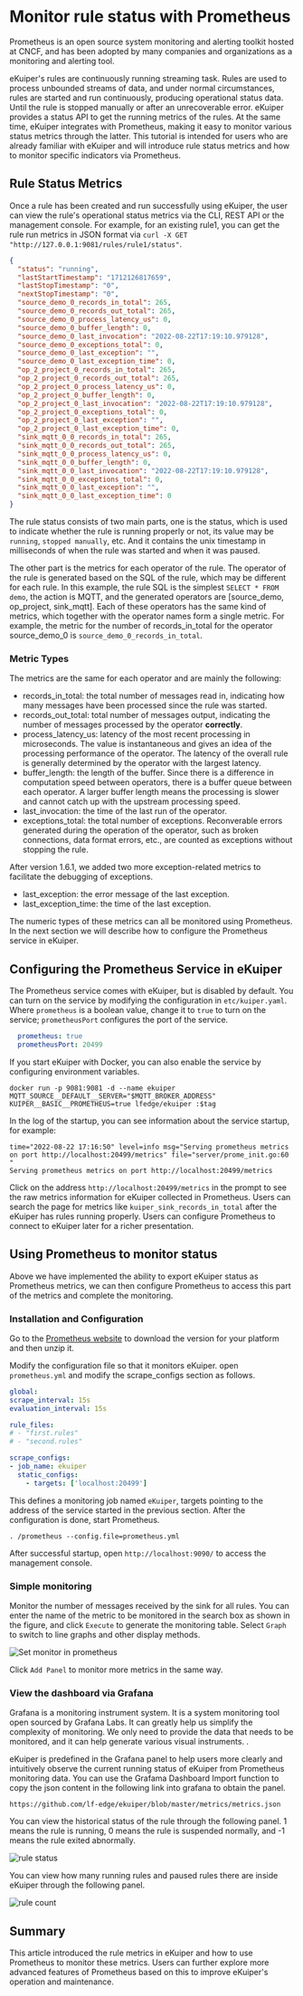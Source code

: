 # Monitor rule status with Prometheus

Prometheus is an open source system monitoring and alerting toolkit hosted at CNCF, and has been adopted by many companies and organizations as a monitoring and alerting tool.

eKuiper's rules are continuously running streaming task. Rules are used to process unbounded streams of data, and under normal circumstances, rules are started and run continuously, producing operational status data. Until the rule is stopped manually or after an unrecoverable error. eKuiper provides a status API to get the running metrics of the rules. At the same time, eKuiper integrates with Prometheus, making it easy to monitor various status metrics through the latter. This tutorial is intended for users who are already familiar with eKuiper and will introduce rule status metrics and how to monitor specific indicators via Prometheus.

## Rule Status Metrics

Once a rule has been created and run successfully using eKuiper, the user can view the rule's operational status metrics via the CLI, REST API or the management console. For example, for an existing rule1, you can get the rule run metrics in JSON format via `curl -X GET "http://127.0.0.1:9081/rules/rule1/status"`.

```json
{
  "status": "running",
  "lastStartTimestamp": "1712126817659",
  "lastStopTimestamp": "0",
  "nextStopTimestamp": "0",
  "source_demo_0_records_in_total": 265,
  "source_demo_0_records_out_total": 265,
  "source_demo_0_process_latency_us": 0,
  "source_demo_0_buffer_length": 0,
  "source_demo_0_last_invocation": "2022-08-22T17:19:10.979128",
  "source_demo_0_exceptions_total": 0,
  "source_demo_0_last_exception": "",
  "source_demo_0_last_exception_time": 0,
  "op_2_project_0_records_in_total": 265,
  "op_2_project_0_records_out_total": 265,
  "op_2_project_0_process_latency_us": 0,
  "op_2_project_0_buffer_length": 0,
  "op_2_project_0_last_invocation": "2022-08-22T17:19:10.979128",
  "op_2_project_0_exceptions_total": 0,
  "op_2_project_0_last_exception": "",
  "op_2_project_0_last_exception_time": 0,
  "sink_mqtt_0_0_records_in_total": 265,
  "sink_mqtt_0_0_records_out_total": 265,
  "sink_mqtt_0_0_process_latency_us": 0,
  "sink_mqtt_0_0_buffer_length": 0,
  "sink_mqtt_0_0_last_invocation": "2022-08-22T17:19:10.979128",
  "sink_mqtt_0_0_exceptions_total": 0,
  "sink_mqtt_0_0_last_exception": "",
  "sink_mqtt_0_0_last_exception_time": 0
}
```

The rule status consists of two main parts, one is the status, which is used to indicate whether the rule is running properly or not, its value may be `running`, `stopped manually`, etc. And it contains the unix timestamp in milliseconds of when the rule was started and when it was paused.

The other part is the metrics for each operator of the rule. The operator of the rule is generated based on the SQL of the rule, which may be different for each rule. In this example, the rule SQL is the simplest `SELECT * FROM demo`, the action is MQTT, and the generated operators are [source_demo, op_project, sink_mqtt]. Each of these operators has the same kind of metrics, which together with the operator names form a single metric. For example, the metric for the number of records_in_total for the operator source_demo_0 is `source_demo_0_records_in_total`.

### Metric Types

The metrics are the same for each operator and are mainly the following:

- records_in_total: the total number of messages read in, indicating how many messages have been processed since the rule was started.
- records_out_total: total number of messages output, indicating the number of messages processed by the operator **correctly**.
- process_latency_us: latency of the most recent processing in microseconds. The value is instantaneous and gives an idea of the processing performance of the operator. The latency of the overall rule is generally determined by the operator with the largest latency.
- buffer_length: the length of the buffer. Since there is a difference in computation speed between operators, there is a buffer queue between each operator. A larger buffer length means the processing is slower and cannot catch up with the upstream processing speed.
- last_invocation: the time of the last run of the operator.
- exceptions_total: the total number of exceptions. Reconverable errors generated during the operation of the operator, such as broken connections, data format errors, etc., are counted as exceptions without stopping the rule.

After version 1.6.1, we added two more exception-related metrics to facilitate the debugging of exceptions.

- last_exception: the error message of the last exception.
- last_exception_time: the time of the last exception.

The numeric types of these metrics can all be monitored using Prometheus. In the next section we will describe how to configure the Prometheus service in eKuiper.

## Configuring the Prometheus Service in eKuiper

The Prometheus service comes with eKuiper, but is disabled by default. You can turn on the service by modifying the configuration in `etc/kuiper.yaml`. Where `prometheus` is a boolean value, change it to `true` to turn on the service; `prometheusPort` configures the port of the service.

```yaml
  prometheus: true
  prometheusPort: 20499
```

If you start eKuiper with Docker, you can also enable the service by configuring environment variables.

```shell
docker run -p 9081:9081 -d --name ekuiper MQTT_SOURCE__DEFAULT__SERVER="$MQTT_BROKER_ADDRESS" KUIPER__BASIC__PROMETHEUS=true lfedge/ekuiper :$tag
```

In the log of the startup, you can see information about the service startup, for example:

```text
time="2022-08-22 17:16:50" level=info msg="Serving prometheus metrics on port http://localhost:20499/metrics" file="server/prome_init.go:60 "
Serving prometheus metrics on port http://localhost:20499/metrics
```

Click on the address `http://localhost:20499/metrics` in the prompt to see the raw metrics information for eKuiper collected in Prometheus. Users can search the page for metrics like `kuiper_sink_records_in_total` after the eKuiper has rules running properly. Users can configure Prometheus to connect to eKuiper later for a richer presentation.

## Using Prometheus to monitor status

Above we have implemented the ability to export eKuiper status as Prometheus metrics, we can then configure Prometheus to access this part of the metrics and complete the monitoring.

### Installation and Configuration

Go to the [Prometheus website](https://prometheus.io/download/) to download the version for your platform and then unzip it.

Modify the configuration file so that it monitors eKuiper. open `prometheus.yml` and modify the scrape_configs section as follows.

```yaml
global:
scrape_interval: 15s
evaluation_interval: 15s

rule_files:
# - "first.rules"
# - "second.rules"

scrape_configs:
- job_name: ekuiper
  static_configs:
    - targets: ['localhost:20499']
```

This defines a monitoring job named `eKuiper`, targets pointing to the address of the service started in the previous section. After the configuration is done, start Prometheus.

```shell
. /prometheus --config.file=prometheus.yml
```

After successful startup, open `http://localhost:9090/` to access the management console.

### Simple monitoring

Monitor the number of messages received by the sink for all rules. You can enter the name of the metric to be monitored in the search box as shown in the figure, and click `Execute` to generate the monitoring table. Select `Graph` to switch to line graphs and other display methods.

![Set monitor in prometheus](./resources/prom.png)

Click `Add Panel` to monitor more metrics in the same way.

### View the dashboard via Grafana

Grafana is a monitoring instrument system. It is a system monitoring tool open sourced by Grafana Labs. It can greatly help us simplify the complexity of monitoring. We only need to provide the data that needs to be monitored, and it can help generate various visual instruments. .

eKuiper is predefined in the Grafana panel to help users more clearly and intuitively observe the current running status of eKuiper from Prometheus monitoring data. You can use the Grafama Dashboard Import function to copy the json content in the following link into grafana to obtain the panel.

```shell
https://github.com/lf-edge/ekuiper/blob/master/metrics/metrics.json
```

You can view the historical status of the rule through the following panel. 1 means the rule is running, 0 means the rule is suspended normally, and -1 means the rule exited abnormally.

![rule status](./resources/ruleStatus.png)

You can view how many running rules and paused rules there are inside eKuiper through the following panel.

![rule count](./resources/ruleCount.png)

## Summary

This article introduced the rule metrics in eKuiper and how to use Prometheus to monitor these metrics. Users can further explore more advanced features of Prometheus based on this to improve eKuiper's operation and maintenance.
